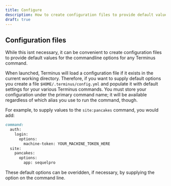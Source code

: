 ```yaml
---
title: Configure
description: How to create configuration files to provide default values for the commandline options.
draft: true
---
```


## Configuration files

While this isnt necessary, it can be convenient to create configuration files to provide default values for the commandline options for any Terminus command.   

When launched, Terminus will load a configuration file if it exists in the current working directory. Therefore, if you want to supply default options you create a file `$HOME/.terminus/config.yml` and populate it with default settings for your various Terminus commands. You must store your configuration under the primary command name; it will be available regardless of which alias you use to run the command, though.

For example, to supply values to the `site:pancakes` command, you would add:

``` markdown
command:
  auth:
    login:
      options:
        machine-token: YOUR_MACHINE_TOKEN_HERE
  site:
    pancakes:
      options:
        app: sequelpro
```
These default options can be overidden, if necessary, by supplying the option on the command line.
